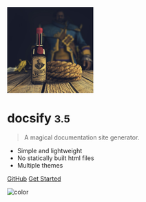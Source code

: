 <img src="_media/icon.jpeg" alt="logo" style="width:200px;"/>

# docsify <small>3.5</small>

> A magical documentation site generator.

- Simple and lightweight
- No statically built html files
- Multiple themes

[GitHub](https://github.com/docsifyjs/docsify/)
[Get Started](#docsify)

<!-- background image -->

<!-- ![](_media/bg.png) -->

<!-- background color -->

![color](#f0f0f0)